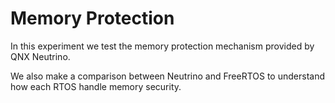 # Memory Protection

In this experiment we test the memory protection mechanism provided by QNX Neutrino.

We also make a comparison between Neutrino and FreeRTOS to understand how each RTOS
handle memory security.
